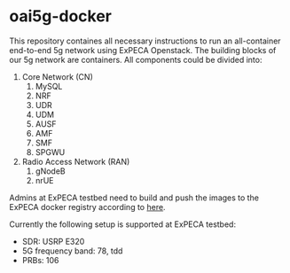 # oai5g-docker

This repository containes all necessary instructions to run an all-container end-to-end 5g network using ExPECA Openstack. The building blocks of our 5g network are containers. All components could be divided into:

1. Core Network (CN)
	1. MySQL
	2. NRF
	3. UDR
	4. UDM
	5. AUSF
	6. AMF
	7. SMF
	8. SPGWU
2. Radio Access Network (RAN)
	1. gNodeB
	2. nrUE


Admins at ExPECA testbed need to build and push the images to the ExPECA docker registry according to [here](https://github.com/KTH-EXPECA/oai5g-docker/blob/main/docs/how-to-build-images.md).

Currently the following setup is supported at ExPECA testbed:
- SDR: USRP E320
- 5G frequency band: 78, tdd
- PRBs: 106
